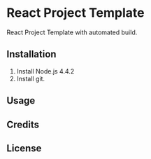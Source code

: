 # React Project Template

React Project Template with automated build.

## Installation

1. Install Node.js 4.4.2
2. Install git.

## Usage

## Credits

## License